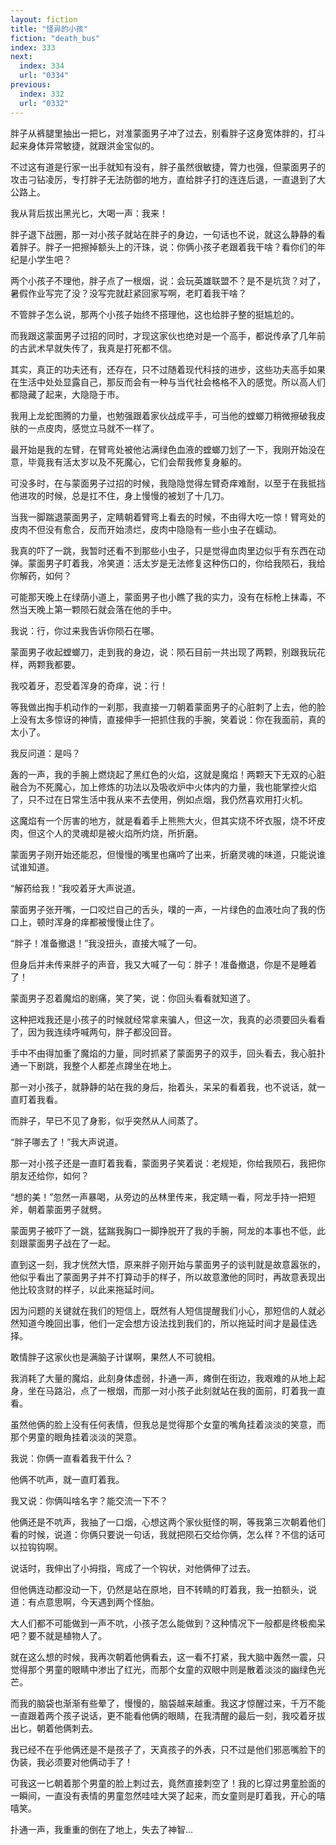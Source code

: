 ```yaml
---
layout: fiction
title: "怪异的小孩"
fiction: "death_bus"
index: 333
next:
  index: 334
  url: "0334"
previous:
  index: 332
  url: "0332"
---
```

胖子从裤腿里抽出一把匕，对准蒙面男子冲了过去，别看胖子这身宽体胖的，打斗起来身体异常敏捷，就跟洪金宝似的。

不过这有道是行家一出手就知有没有，胖子虽然很敏捷，膂力也强，但蒙面男子的攻击刁钻凌厉，专打胖子无法防御的地方，直给胖子打的连连后退，一直退到了大公路上。

我从背后拔出黑光匕，大喝一声：我来！

胖子退下战圈，那一对小孩子就站在胖子的身边，一句话也不说，就这么静静的看着胖子。胖子一把擦掉额头上的汗珠，说：你俩小孩子老跟着我干啥？看你们的年纪是小学生吧？

两个小孩子不理他，胖子点了一根烟，说：会玩英雄联盟不？是不是坑货？对了，暑假作业写完了没？没写完就赶紧回家写啊，老盯着我干啥？

不管胖子怎么说，那两个小孩子始终不搭理他，这也给胖子整的挺尴尬的。

而我跟这蒙面男子过招的同时，才现这家伙也绝对是一个高手，都说传承了几年前的古武术早就失传了，我真是打死都不信。

其实，真正的功夫还有，还存在，只不过随着现代科技的进步，这些功夫高手如果在生活中处处显露自己，那反而会有一种与当代社会格格不入的感觉。所以高人们都隐藏了起来，大隐隐于市。

我用上龙蛇图腾的力量，也勉强跟着家伙战成平手，可当他的螳螂刀稍微擦破我皮肤的一点皮肉，感觉立马就不一样了。

最开始是我的左臂，在臂弯处被他沾满绿色血液的螳螂刀划了一下，我刚开始没在意，毕竟我有活太岁以及不死魔心，它们会帮我修复身躯的。

可没多时，在与蒙面男子过招的时候，我隐隐觉得左臂奇痒难耐，以至于在我抵挡他进攻的时候，总是扛不住，身上慢慢的被划了十几刀。

当我一脚踹退蒙面男子，定睛朝着臂弯上看去的时候，不由得大吃一惊！臂弯处的皮肉不但没有愈合，反而开始溃烂，皮肉中隐隐有一些小虫子在蠕动。

我真的吓了一跳，我暂时还看不到那些小虫子，只是觉得血肉里边似乎有东西在动弹。蒙面男子盯着我，冷笑道：活太岁是无法修复这种伤口的，你给我陨石，我给你解药，如何？

可能那天晚上在绿荫小道上，蒙面男子也小瞧了我的实力，没有在标枪上抹毒，不然当天晚上第一颗陨石就会落在他的手中。

我说：行，你过来我告诉你陨石在哪。

蒙面男子收起螳螂刀，走到我的身边，说：陨石目前一共出现了两颗，别跟我玩花样，两颗我都要。

我咬着牙，忍受着浑身的奇痒，说：行！

等我做出掏手机动作的一刹那，我直接一刀朝着蒙面男子的心脏刺了上去，他的脸上没有太多惊讶的神情，直接伸手一把抓住我的手腕，笑着说：你在我面前，真的太小了。

我反问道：是吗？

轰的一声，我的手腕上燃烧起了黑红色的火焰，这就是魔焰！两颗天下无双的心脏融合为不死魔心，加上修炼的功法以及吸收炉中火体内的力量，我也能掌控火焰了，只不过在日常生活中我从来不去使用，例如点烟，我仍然喜欢用打火机。

这魔焰有一个厉害的地方，就是看着手上熊熊大火，但其实烧不坏衣服，烧不坏皮肉，但这个人的灵魂却是被火焰所灼烧，所折磨。

蒙面男子刚开始还能忍，但慢慢的嘴里也痛吟了出来，折磨灵魂的味道，只能说谁试谁知道。

“解药给我！”我咬着牙大声说道。

蒙面男子张开嘴，一口咬烂自己的舌头，噗的一声，一片绿色的血液吐向了我的伤口上，顿时浑身的痒都被慢慢止住了。

“胖子！准备撤退！”我没扭头，直接大喊了一句。

但身后并未传来胖子的声音，我又大喊了一句：胖子！准备撤退，你是不是睡着了！

蒙面男子忍着魔焰的剧痛，笑了笑，说：你回头看看就知道了。

这种把戏我还是小孩子的时候就经常拿来骗人，但这一次，我真的必须要回头看看了，因为我连续呼喊两句，胖子都没回音。

手中不由得加重了魔焰的力量，同时抓紧了蒙面男子的双手，回头看去，我心脏扑通一下剧跳，我整个人都差点蹲坐在地上。

那一对小孩子，就静静的站在我的身后，抬着头，呆呆的看着我，也不说话，就一直盯着我看。

而胖子，早已不见了身影，似乎突然从人间蒸了。

“胖子哪去了！”我大声说道。

那一对小孩子还是一直盯着我看，蒙面男子笑着说：老规矩，你给我陨石，我把你朋友还给你，如何？

“想的美！”忽然一声暴喝，从旁边的丛林里传来，我定睛一看，阿龙手持一把短斧，朝着蒙面男子就劈。

蒙面男子被吓了一跳，猛踹我胸口一脚挣脱开了我的手腕，阿龙的本事也不低，此刻跟蒙面男子战在了一起。

直到这一刻，我才恍然大悟，原来胖子刚开始与蒙面男子的谈判就是故意嚣张的，他似乎看出了蒙面男子并不打算动手的样子，所以故意激他的同时，再故意表现出他比较贪财的样子，以此来拖延时间。

因为问题的关键就在我们的短信上，既然有人短信提醒我们小心，那短信的人就必然知道今晚回出事，他们一定会想方设法找到我们的，所以拖延时间才是最佳选择。

敢情胖子这家伙也是满脑子计谋啊，果然人不可貌相。

我消耗了大量的魔焰，此刻身体虚弱，扑通一声，瘫倒在街边，我艰难的从地上起身，坐在马路沿，点了一根烟，而那一对小孩子此刻就站在我的面前，盯着我一直看。

虽然他俩的脸上没有任何表情，但我总是觉得那个女童的嘴角挂着淡淡的笑意，而那个男童的眼角挂着淡淡的哭意。

我说：你俩一直看着我干什么？

他俩不吭声，就一直盯着我。

我又说：你俩叫啥名字？能交流一下不？

他俩还是不吭声，我抽了一口烟，心想这两个家伙挺怪的啊，等我第三次朝着他们看的时候，说道：你俩只要说一句话，我就把陨石交给你俩，怎么样？不信的话可以拉钩钩啊。

说话时，我伸出了小拇指，弯成了一个钩状，对他俩伸了过去。

但他俩连动都没动一下，仍然是站在原地，目不转睛的盯着我，我一拍额头，说道：有点意思啊，今天遇到两个怪胎。

大人们都不可能做到一声不吭，小孩子怎么能做到？这种情况下一般都是终极痴呆吧？要不就是植物人了。

就在这么想的时候，我再次朝着他俩看去，这一看不打紧，我大脑中轰然一震，只觉得那个男童的眼睛中渗出了红光，而那个女童的双眼中则是散着淡淡的幽绿色光芒。

而我的脑袋也渐渐有些晕了，慢慢的，脑袋越来越重。我这才惊醒过来，千万不能一直跟着两个孩子说话，更不能看他俩的眼睛，在我清醒的最后一刻，我咬着牙拔出匕，朝着他俩刺去。

我已经不在乎他俩还是不是孩子了，天真孩子的外表，只不过是他们邪恶嘴脸下的伪装，我必须要对他俩动手了！

可我这一匕朝着那个男童的脸上刺过去，竟然直接刺空了！我的匕穿过男童脸面的一瞬间，一直没有表情的男童忽然哇哇大哭了起来，而女童则是盯着我，开心的嘻嘻笑。

扑通一声，我重重的倒在了地上，失去了神智...